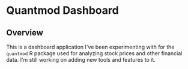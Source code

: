 
Quantmod Dashboard
==================

Overview
--------

This is a dashboard application I've been experimenting with for the `quantmod` R package used for analyzing stock prices and other financial data. I'm still working on adding new tools and features to it.
